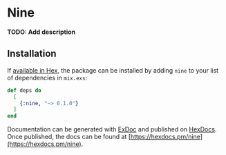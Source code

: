 # Nine

**TODO: Add description**

## Installation

If [available in Hex](https://hex.pm/docs/publish), the package can be installed
by adding `nine` to your list of dependencies in `mix.exs`:

```elixir
def deps do
  [
    {:nine, "~> 0.1.0"}
  ]
end
```

Documentation can be generated with [ExDoc](https://github.com/elixir-lang/ex_doc)
and published on [HexDocs](https://hexdocs.pm). Once published, the docs can
be found at [https://hexdocs.pm/nine](https://hexdocs.pm/nine).

